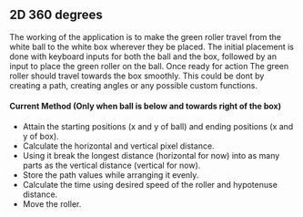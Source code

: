 ## 2D 360 degrees

The working of the application is to make the green roller travel from the white ball to the white box wherever they be placed.
The initial placement is done with keyboard inputs for both the ball and the box, followed by an input to place the green roller on the ball.
Once ready for action
The green roller should travel towards the box smoothly.
This could be dont by creating a path, creating angles or any possible custom functions.

#### Current Method (Only when ball is below and towards right of the box)

- Attain the starting positions (x and y of ball) and ending positions (x and y of box).
- Calculate the horizontal and vertical pixel distance.
- Using it break the longest distance (horizontal for now) into as many parts as the vertical distance (vertical for now).
- Store the path values while arranging it evenly.
- Calculate the time using desired speed of the roller and hypotenuse distance.
- Move the roller.

